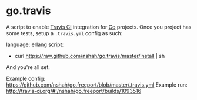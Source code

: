 go.travis
=========

A script to enable [Travis CI](http://travis-ci.org/) integration for
[Go](http://golang.org/) projects. Once you project has some tests,
setup a `.travis.yml` config as such:

  language: erlang
  script:
   - curl https://raw.github.com/nshah/go.travis/master/install | sh

And you're all set.

Example config:
https://github.com/nshah/go.freeport/blob/master/.travis.yml
Example run:
http://travis-ci.org/#!/nshah/go.freeport/builds/1093516
